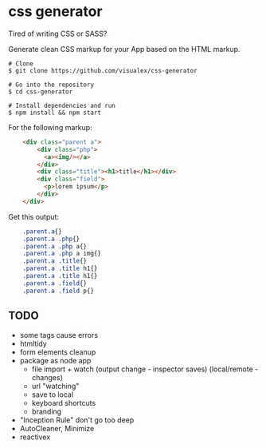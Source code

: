 css generator
====================

Tired of writing CSS or SASS?

Generate clean CSS markup for your App based on the HTML markup.



```
# Clone
$ git clone https://github.com/visualex/css-generator

# Go into the repository
$ cd css-generator

# Install dependencies and run
$ npm install && npm start
```

For the following markup:
```html
	<div class="parent a">
		<div class="php">
		  <a><img/></a>
		</div>
		<div class="title"><h1>title</h1></div>
		<div class="field">
		  <p>lorem ipsum</p>
		</div>
	</div>
```

Get this output: 
```CSS
	.parent.a{}
	.parent.a .php{}
	.parent.a .php a{}
	.parent.a .php a img{}
	.parent.a .title{}
	.parent.a .title h1{}
	.parent.a .title h1{}
	.parent.a .field{}
	.parent.a .field p{}
```

## TODO
* some tags cause errors
* htmltidy
* form elements cleanup
* package as node app
   * file import + watch (output change - inspector saves) (local/remote - changes)
   * url "watching"
   * save to local
   * keyboard shortcuts
   * branding
* "Inception Rule" don't go too deep
* AutoCleaner, Minimize
* reactivex









